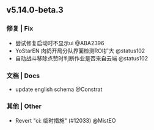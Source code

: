 ## v5.14.0-beta.3

### 修复 | Fix

* 尝试修复启动时不显示ui @ABA2396
* YoStarEN 肉鸽开局分队界面检测ROI扩大 @status102
* 自动战斗移除点赞时判断作业是否来自云端 @status102

### 文档 | Docs

* update english schema @Constrat

### 其他 | Other

* Revert "ci: 临时措施" (#12033) @MistEO
